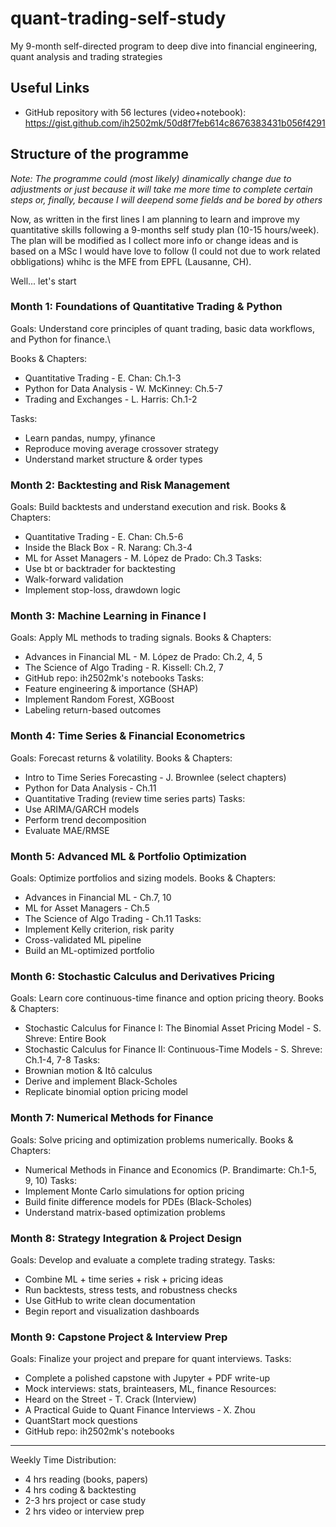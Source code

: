 # quant-trading-self-study
My 9-month self-directed program to deep dive into financial engineering, quant analysis and trading strategies

## Useful Links
- GitHub repository with 56 lectures (video+notebook): https://gist.github.com/ih2502mk/50d8f7feb614c8676383431b056f4291

## Structure of the programme

_Note: The programme could (most likely) dinamically change due to adjustments or just because it will take me more time to complete certain steps or, finally, because I will deepend some fields and be bored by others_

Now, as written in the first lines I am planning to learn and improve my quantitative skills following a 9-months self study plan (10-15 hours/week). The plan will be modified as I collect more info or change ideas and is based on a MSc I would have love to follow (I could not due to work related obbligations) whihc is the MFE from EPFL (Lausanne, CH).

Well... let's start

### Month 1: Foundations of Quantitative Trading & Python
Goals: Understand core principles of quant trading, basic data workflows, and Python for finance.\

Books & Chapters:
- Quantitative Trading - E. Chan: Ch.1-3
- Python for Data Analysis - W. McKinney: Ch.5-7
- Trading and Exchanges - L. Harris: Ch.1-2

Tasks:
- Learn pandas, numpy, yfinance
- Reproduce moving average crossover strategy
- Understand market structure & order types

### Month 2: Backtesting and Risk Management
Goals: Build backtests and understand execution and risk.
Books & Chapters:
- Quantitative Trading - E. Chan: Ch.5-6
- Inside the Black Box - R. Narang: Ch.3-4
- ML for Asset Managers - M. López de Prado: Ch.3
Tasks:
- Use bt or backtrader for backtesting
- Walk-forward validation
- Implement stop-loss, drawdown logic

### Month 3: Machine Learning in Finance I
Goals: Apply ML methods to trading signals.
Books & Chapters:
- Advances in Financial ML - M. López de Prado: Ch.2, 4, 5
- The Science of Algo Trading - R. Kissell: Ch.2, 7
- GitHub repo: ih2502mk's notebooks
Tasks:
- Feature engineering & importance (SHAP)
- Implement Random Forest, XGBoost
- Labeling return-based outcomes

### Month 4: Time Series & Financial Econometrics
Goals: Forecast returns & volatility.
Books & Chapters:
- Intro to Time Series Forecasting - J. Brownlee (select chapters)
- Python for Data Analysis - Ch.11
- Quantitative Trading (review time series parts)
Tasks:
- Use ARIMA/GARCH models
- Perform trend decomposition
- Evaluate MAE/RMSE

### Month 5: Advanced ML & Portfolio Optimization
Goals: Optimize portfolios and sizing models.
Books & Chapters:
- Advances in Financial ML - Ch.7, 10
- ML for Asset Managers - Ch.5
- The Science of Algo Trading - Ch.11
Tasks:
- Implement Kelly criterion, risk parity
- Cross-validated ML pipeline
- Build an ML-optimized portfolio

### Month 6: Stochastic Calculus and Derivatives Pricing
Goals: Learn core continuous-time finance and option pricing theory.
Books & Chapters:
- Stochastic Calculus for Finance I: The Binomial Asset Pricing Model - S. Shreve: Entire Book
- Stochastic Calculus for Finance II: Continuous-Time Models - S. Shreve: Ch.1-4, 7-8
Tasks:
- Brownian motion & Itô calculus
- Derive and implement Black-Scholes
- Replicate binomial option pricing model

### Month 7: Numerical Methods for Finance
Goals: Solve pricing and optimization problems numerically.
Books & Chapters:
- Numerical Methods in Finance and Economics (P. Brandimarte: Ch.1-5, 9, 10)
Tasks:
- Implement Monte Carlo simulations for option pricing
- Build finite difference models for PDEs (Black-Scholes)
- Understand matrix-based optimization problems

### Month 8: Strategy Integration & Project Design
Goals: Develop and evaluate a complete trading strategy.
Tasks:
- Combine ML + time series + risk + pricing ideas
- Run backtests, stress tests, and robustness checks
- Use GitHub to write clean documentation
- Begin report and visualization dashboards

### Month 9: Capstone Project & Interview Prep
Goals: Finalize your project and prepare for quant interviews.
Tasks:
- Complete a polished capstone with Jupyter + PDF write-up
- Mock interviews: stats, brainteasers, ML, finance
Resources:
- Heard on the Street - T. Crack (Interview)
- A Practical Guide to Quant Finance Interviews - X. Zhou
- QuantStart mock questions
- GitHub repo: ih2502mk's notebooks
---
Weekly Time Distribution:
- 4 hrs reading (books, papers)
- 4 hrs coding & backtesting
- 2-3 hrs project or case study
- 2 hrs video or interview prep
